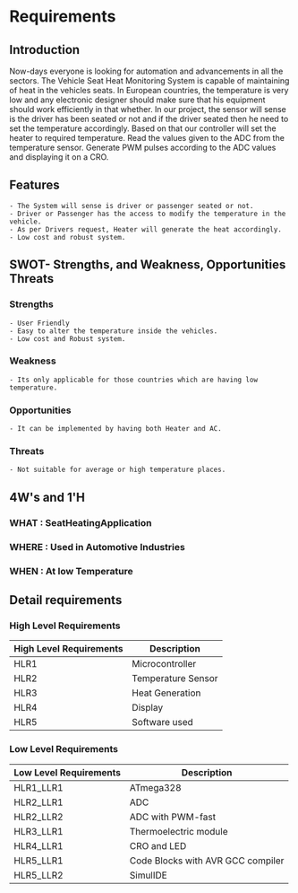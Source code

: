 # Requirements

## Introduction
Now-days everyone is looking for automation and advancements in all the sectors. The Vehicle Seat Heat Monitoring System is capable of maintaining of heat in the vehicles seats. In European countries, the temperature is very low and any electronic designer should make sure that his equipment should work efficiently in that whether. 
In our project, the sensor will sense is the driver has been seated or not and if the driver seated then he need to set the temperature accordingly. Based on that our controller will set the heater to required temperature. Read the values given to the ADC from the temperature sensor. Generate PWM pulses according to the ADC values and displaying it on a CRO.

## Features
    - The System will sense is driver or passenger seated or not.
    - Driver or Passenger has the access to modify the temperature in the vehicle.
    - As per Drivers request, Heater will generate the heat accordingly.
    - Low cost and robust system.

## SWOT- Strengths, and Weakness, Opportunities Threats
### Strengths
    - User Friendly
    - Easy to alter the temperature inside the vehicles.
    - Low cost and Robust system.

### Weakness
    - Its only applicable for those countries which are having low temperature.
### Opportunities
    - It can be implemented by having both Heater and AC.
### Threats
    - Not suitable for average or high temperature places.

## 4W's and 1'H
### **WHAT** : SeatHeatingApplication
### **WHERE** : Used in Automotive Industries
### **WHEN** : At low Temperature

## Detail requirements
### High Level Requirements
| High Level Requirements      | Description |
| ----------- | ----------- |
| HLR1      | Microcontroller   |
| HLR2   | Temperature Sensor|
| HLR3   | Heat Generation|
| HLR4   | Display|
| HLR5   | Software used|

### Low Level Requirements
| Low Level Requirements      | Description |
| ----------- | ----------- |
| HLR1_LLR1      | ATmega328     |
| HLR2_LLR1   |  ADC|
| HLR2_LLR2   | ADC with PWM-fast|
| HLR3_LLR1   | Thermoelectric module|
| HLR4_LLR1   |CRO and LED|
| HLR5_LLR1   | Code Blocks with AVR GCC compiler |
| HLR5_LLR2   | SimulIDE |